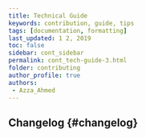 ```yaml
---
title: Technical Guide 
keywords: contribution, guide, tips 
tags: [documentation, formatting]
last_updated: 1 2, 2019
toc: false
sidebar: cont_sidebar
permalink: cont_tech-guide-3.html  
folder: contributing
author_profile: true
authors:
 - Azza_Ahmed 
---
```



## Changelog {#changelog}

